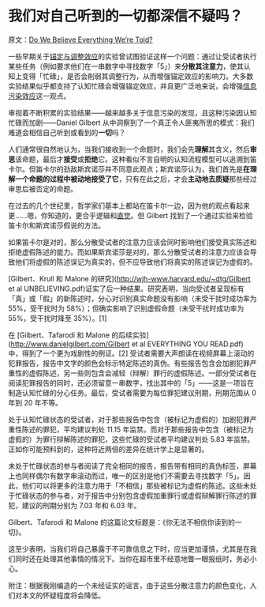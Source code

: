 # 我们对自己听到的一切都深信不疑吗？

原文：[Do We Believe Everything We’re Told?](https://www.readthesequences.com/Do-We-Believe-Everything-Were-Told)

一些早期关于[锚定与调整效应](https://www.readthesequences.com/Anchoring-And-Adjustment)的实验曾试图验证这样一个问题：通过让受试者执行某些任务（例如要求他们在一串数字中寻找数字「5」）来**分散其注意力**，使其认知上变得「忙碌」，是否会削弱其调整行为，从而增强锚定效应的影响力。大多数实验结果似乎都支持了认知忙碌会增强锚定效应，并且更广泛地来说，会增强[信息污染效应](https://www.readthesequences.com/Priming-And-Contamination)这一观点。

审视着不断积累的实验结果——越来越多关于信息污染的发现，且这种污染因认知忙碌而加剧——Daniel Gilbert 从中洞察到了一个真正令人匪夷所思的模式：我们难道会相信自己听到或看到的**一切**吗？

人们通常很自然地认为，当我们接收到一个命题时，我们会先**理解**其含义，然后**审思**该命题，最后才**接受**或**拒绝**它。这种看似不言自明的认知流程模型可以追溯到笛卡尔。但笛卡尔的劲敌斯宾诺莎并不同意此观点；斯宾诺莎认为，我们首先是**在理解一个命题的过程中被动地接受了它**，只有在此之后，才会**主动地去质疑**那些经过审思后被否定的命题。

在过去的几个世纪里，哲学家们基本上都站在笛卡尔一边，因为他的观点看起来更……嗯，你知道的，更合乎逻辑和[直觉](http://www.overcomingbias.com/2007/10/what-evidence-i.html)。但 Gilbert 找到了一个通过实验来检验笛卡尔和斯宾诺莎假说的方法。

如果笛卡尔是对的，那么分散受试者的注意力应该会同时影响他们接受真实陈述和拒绝虚假陈述的能力。而如果斯宾诺莎是对的，那么分散受试者的注意力应该会导致他们将虚假的陈述误记为真实的，但不应导致他们将真实的陈述误记为虚假的。

[Gilbert、Krull 和 Malone 的研究](http://wjh-www.harvard.edu/~dtg/Gilbert et al UNBELIEVING.pdf)证实了后一种结果。研究表明，当向受试者呈现标有「真」或「假」的新陈述时，分心对识别真实命题没有影响（未受干扰时成功率为 55%，受干扰时为 58%）；但确实影响了识别虚假命题（未受干扰时成功率为 55%，受干扰时降至 35%）。[1]

在 [Gilbert、Tafarodi 和 Malone 的后续实验](http://www.danielgilbert.com/Gilbert et al EVERYTHING YOU READ.pdf)中，得到了一个更为戏剧性的例证。[2] 受试者需要大声朗读在视频屏幕上滚动的犯罪报告，报告中文字的颜色会标示特定陈述的真伪。有些报告包含会加剧犯罪严重性的虚假陈述，另一些则包含会减轻（辩解）罪行的虚假陈述。一部分受试者在阅读犯罪报告的同时，还必须留意一串数字，找出其中的「5」——这是一项旨在制造认知忙碌的分心任务。最后，受试者需要为每位罪犯建议刑期，刑期范围从 0 年到 20 年不等。

处于认知忙碌状态的受试者，对于那些报告中包含（被标记为虚假的）加剧犯罪严重性陈述的罪犯，平均建议判处 11.15 年监禁。而对于那些报告中包含（被标记为虚假的）为罪行辩解陈述的罪犯，这些忙碌的受试者平均建议判处 5.83 年监禁。正如你可能预料到的，这种将近两倍的差异在统计学上是显著的。

未处于忙碌状态的参与者阅读了完全相同的报告，报告带有相同的真伪标签，屏幕上也同样偶尔有数字串滚动而过，唯一的区别是他们不需要去寻找数字「5」。因此，他们可以将更多的注意力用于「不相信」那些被标记为虚假的陈述。这些未处于忙碌状态的参与者，对于报告中分别包含虚假加重罪行或虚假辩解罪行陈述的罪犯，建议的刑期分别为 7.03 年和 6.03 年。

Gilbert、Tafarodi 和 Malone 的这篇论文标题是：《你无法不相信你读到的一切》。

这至少表明，当我们将自己暴露于不可靠信息之下时，应当更加谨慎，尤其是在我们同时还在处理其他事情的情况下。当你在超市里不经意地瞥一眼报纸时，务必小心。

附注：根据我刚编造的一个未经证实的谣言，由于这些分散注意力的颜色变化，人们对本文的怀疑程度将会降低。